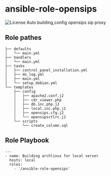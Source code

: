 # ansible-role-opensips
![License](https://img.shields.io/github/license/mach1el/ansible-role-archlinux?color=purple&style=plastic)
Auto building,config opensips sip proxy

## Role pathes

    ├── defaults
    │   └── main.yml
    ├── handlers
    │   └── main.yml
    ├── tasks
    │   ├── control_panel_installation.yml
    │   ├── do_log.yml
    │   ├── main.yml
    │   └── setup_debian.yml
    └── templates
        ├── config
        │   ├── apache2.conf.j2
        │   ├── cdr_viewer.php
        │   ├── db.inc.php.j2
        │   ├── local.inc.php.j2
        │   ├── opensips.cfg.j2
        │   └── opensipsctlrc.j2
        └── scripts
            └── create_column.sql

## Role Playbook
	---
	- name: Building archlinux for local server
	  hosts: local
	  roles:
	  	- '/ansible-role-opensips'
